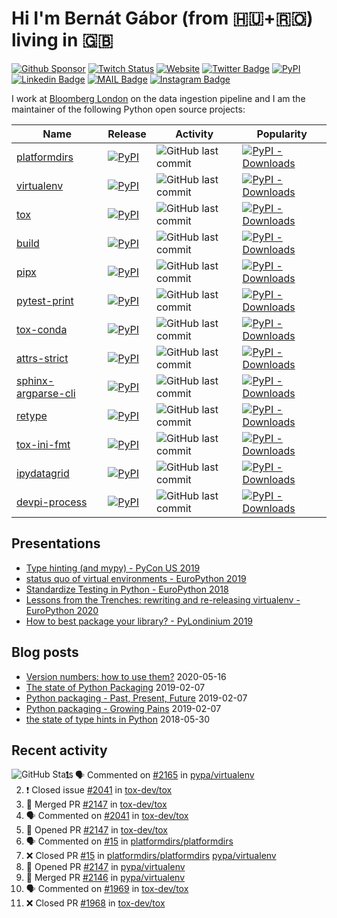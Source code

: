 # Hi I'm Bernát Gábor (from 🇭🇺+🇷🇴) living in 🇬🇧

[![Github Sponsor](https://img.shields.io/static/v1?label=Sponsor&message=%E2%9D%A4&logo=GitHub&link=https://github.com/sponsors/gaborbernat&style=flat-square)](https://github.com/sponsors/gaborbernat)
[![Twitch Status](https://img.shields.io/twitch/status/gaborbernat?style=flat-square)](https://www.twitch.tv/gaborbernat)
[![Website](https://img.shields.io/badge/-my%20blog@bernat.tech-191b1f?style=flat-square&labelColor=191b1f&logo=ghost&logoColor=white&link=https://www.bernat.tech/)](https://www.bernat.tech/)
[![Twitter Badge](https://img.shields.io/badge/-@gjbernat-1ca0f1?style=flat-square&labelColor=1ca0f1&logo=twitter&logoColor=white&link=https://twitter.com/gjbernat)](https://twitter.com/gjbernat)
[![PyPI](https://img.shields.io/badge/-gaborbernat-0073b7?style=flat-square&logo=Python&logoColor=white&link=https://pypi.org/user/gaborbernat/)](https://pypi.org/user/gaborbernat/)
[![Linkedin Badge](https://img.shields.io/badge/-gaborbernat-blue?style=flat-square&logo=Linkedin&logoColor=white&link=https://www.linkedin.com/in/gaborbernat/)](https://www.linkedin.com/in/gaborbernat/)
[![MAIL Badge](https://img.shields.io/badge/-gaborjbernat@gmail.com-c14438?style=flat-square&logo=Gmail&logoColor=white&link=mailto:gaborjbernat@gmail.com)](mailto:gaborjbernat@gmail.com)
[![Instagram Badge](https://img.shields.io/badge/-@gabor__bernat-845EC2?style=flat-square&labelColor=white&logo=Instagram&link=https://instagram.com/gabor_bernat/)](https://instagram.com/gabor_bernat)

I work at [Bloomberg London](https://github.com/bloomberg) on the data ingestion pipeline and I am the maintainer of the
following Python open source projects:

| Name                                                                      | Release                                                                                                                      | Activity                                                                                                                       | Popularity                                                                                                                                       |
| ------------------------------------------------------------------------- | ---------------------------------------------------------------------------------------------------------------------------- | ------------------------------------------------------------------------------------------------------------------------------ | ------------------------------------------------------------------------------------------------------------------------------------------------ |
| [platformdirs](https://github.com/platformdirs/platformdirs)              | [![PyPI](https://img.shields.io/pypi/v/platformdirs?style=flat-square)](https://pypi.org/project/platformdirs)               | ![GitHub last commit](https://img.shields.io/github/last-commit/platformdirs/platformdirs?logo=python&style=flat-square)       | [![PyPI - Downloads](https://img.shields.io/pypi/dm/platformdirs?style=flat-square) ](https://pypistats.org/packages/platformdirs)               |
| [virtualenv](https://github.com/pypa/virtualenv)                          | [![PyPI](https://img.shields.io/pypi/v/virtualenv?style=flat-square)](https://pypi.org/project/virtualenv)                   | ![GitHub last commit](https://img.shields.io/github/last-commit/pypa/virtualenv?logo=python&style=flat-square)                 | [![PyPI - Downloads](https://img.shields.io/pypi/dm/virtualenv?style=flat-square) ](https://pypistats.org/packages/virtualenv)                   |
| [tox](https://github.com/tox-dev/tox)                                     | [![PyPI](https://img.shields.io/pypi/v/tox?style=flat-square)](https://pypi.org/project/tox)                                 | ![GitHub last commit](https://img.shields.io/github/last-commit/tox-dev/tox?logo=python&style=flat-square)                     | [![PyPI - Downloads](https://img.shields.io/pypi/dm/tox?style=flat-square)](https://pypistats.org/packages/tox)                                  |
| [build](https://github.com/pypa/build)                                    | [![PyPI](https://img.shields.io/pypi/v/build?style=flat-square)](https://pypi.org/project/build)                             | ![GitHub last commit](https://img.shields.io/github/last-commit/pypa/build?logo=python&style=flat-square)                      | [![PyPI - Downloads](https://img.shields.io/pypi/dm/build?style=flat-square) ](https://pypistats.org/packages/build)                             |
| [pipx](https://github.com/pipxproject/pipx)                               | [![PyPI](https://img.shields.io/pypi/v/pipx?style=flat-square)](https://pypi.org/project/pipx)                               | ![GitHub last commit](https://img.shields.io/github/last-commit/pipxproject/pipx?logo=python&style=flat-square)                | [![PyPI - Downloads](https://img.shields.io/pypi/dm/pipx?style=flat-square) ](https://pypistats.org/packages/pipx)                               |
| [pytest-print](https://github.com/pytest-dev/pytest-print)                | [![PyPI](https://img.shields.io/pypi/v/pytest-print?style=flat-square)](https://pypi.org/project/pytest-print)               | ![GitHub last commit](https://img.shields.io/github/last-commit/pytest-dev/pytest-print?logo=python&style=flat-square)         | [![PyPI - Downloads](https://img.shields.io/pypi/dm/pytest-print?style=flat-square) ](https://pypistats.org/packages/pytest-print)               |
| [tox-conda](https://github.com/tox-dev/tox-conda)                         | [![PyPI](https://img.shields.io/pypi/v/tox-conda?style=flat-square)](https://pypi.org/project/tox-conda)                     | ![GitHub last commit](https://img.shields.io/github/last-commit/tox-dev/tox-conda?logo=python&style=flat-square)               | [![PyPI - Downloads](https://img.shields.io/pypi/dm/tox-conda?style=flat-square) ](https://pypistats.org/packages/tox-conda)                     |
| [attrs-strict](https://github.com/bloomberg/attrs-strict)                 | [![PyPI](https://img.shields.io/pypi/v/attrs-strict?style=flat-square)](https://pypi.org/project/attrs-strict)               | ![GitHub last commit](https://img.shields.io/github/last-commit/bloomberg/attrs-strict?logo=python&style=flat-square)          | [![PyPI - Downloads](https://img.shields.io/pypi/dm/attrs-strict?style=flat-square) ](https://pypistats.org/packages/attrs-strict)               |
| [sphinx-argparse-cli](https://github.com/gaborbernat/sphinx-argparse-cli) | [![PyPI](https://img.shields.io/pypi/v/sphinx-argparse-cli?style=flat-square)](https://pypi.org/project/sphinx-argparse-cli) | ![GitHub last commit](https://img.shields.io/github/last-commit/gaborbernat/sphinx-argparse-cli?logo=python&style=flat-square) | [![PyPI - Downloads](https://img.shields.io/pypi/dm/sphinx-argparse-cli?style=flat-square) ](https://pypistats.org/packages/sphinx-argparse-cli) |
| [retype](https://github.com/ambv/retype)                                  | [![PyPI](https://img.shields.io/pypi/v/retype?style=flat-square)](https://pypi.org/project/retype)                           | ![GitHub last commit](https://img.shields.io/github/last-commit/ambv/retype?logo=python&style=flat-square)                     | [![PyPI - Downloads](https://img.shields.io/pypi/dm/retype?style=flat-square) ](https://pypistats.org/packages/retype)                           |
| [tox-ini-fmt](https://github.com/tox-dev/tox-ini-fmt)                     | [![PyPI](https://img.shields.io/pypi/v/tox-ini-fmt?style=flat-square)](https://pypi.org/project/tox-ini-fmt)                 | ![GitHub last commit](https://img.shields.io/github/last-commit/tox-dev/tox-ini-fmt?logo=python&style=flat-square)             | [![PyPI - Downloads](https://img.shields.io/pypi/dm/tox-ini-fmt?style=flat-square) ](https://pypistats.org/packages/tox-ini-fmt)                 |
| [ipydatagrid](https://github.com/bloomberg/ipydatagrid)                   | [![PyPI](https://img.shields.io/pypi/v/ipydatagrid?style=flat-square)](https://pypi.org/project/ipydatagrid)                 | ![GitHub last commit](https://img.shields.io/github/last-commit/bloomberg/ipydatagrid?logo=python&style=flat-square)           | [![PyPI - Downloads](https://img.shields.io/pypi/dm/ipydatagrid?style=flat-square) ](https://pypistats.org/packages/ipydatagrid)                 |
| [devpi-process](https://github.com/gaborbernat/devpi-process)             | [![PyPI](https://img.shields.io/pypi/v/devpi-process?style=flat-square)](https://pypi.org/project/devpi-process)             | ![GitHub last commit](https://img.shields.io/github/last-commit/gaborbernat/devpi-process?logo=python&style=flat-square)       | [![PyPI - Downloads](https://img.shields.io/pypi/dm/devpi-process?style=flat-square) ](https://pypistats.org/packages/devpi-process)             |

## Presentations

- [Type hinting (and mypy) - PyCon US 2019](https://www.youtube.com/watch?v=hTrjTAPnA_k)
- [status quo of virtual environments - EuroPython 2019](https://www.youtube.com/watch?v=o1Vue9CWRxU)
- [Standardize Testing in Python - EuroPython 2018](https://www.youtube.com/watch?v=SFqna5ilqig)
- [Lessons from the Trenches: rewriting and re-releasing virtualenv - EuroPython 2020](https://www.youtube.com/watch?v=l9A0a8qZgOs)
- [How to best package your library? - PyLondinium 2019](https://youtu.be/OSnRl8yF9a4)

## Blog posts

- [Version numbers: how to use them?](https://www.bernat.tech/posts/version-numbers/) 2020-05-16
- [The state of Python Packaging](https://www.bernat.tech/posts/pep-517-and-python-packaging/) 2019-02-07
- [Python packaging - Past, Present, Future](https://www.bernat.tech/posts/pep-517-518/) 2019-02-07
- [Python packaging - Growing Pains](https://www.bernat.tech/posts/growing-pain/) 2019-02-07
- [the state of type hints in Python](https://www.bernat.tech/posts/the-state-of-type-hints-in-python/) 2018-05-30

## Recent activity

<img align="left" alt="GitHub Stats" src="https://github-readme-stats.vercel.app/api?username=gaborbernat&show_icons=true&hide_border=true" />

<!--START_SECTION:activity-->

1. 🗣 Commented on [#2165](https://github.com/pypa/virtualenv/issues/2165) in [pypa/virtualenv](https://github.com/pypa/virtualenv)
2. ❗️ Closed issue [#2041](https://github.com/tox-dev/tox/issues/2041) in [tox-dev/tox](https://github.com/tox-dev/tox)
3. 🎉 Merged PR [#2147](https://github.com/tox-dev/tox/pull/2147) in [tox-dev/tox](https://github.com/tox-dev/tox)
4. 🗣 Commented on [#2041](https://github.com/tox-dev/tox/issues/2041) in [tox-dev/tox](https://github.com/tox-dev/tox)
5. 💪 Opened PR [#2147](https://github.com/tox-dev/tox/pull/2147) in [tox-dev/tox](https://github.com/tox-dev/tox)
4. 🗣 Commented on [#15](https://github.com/platformdirs/platformdirs/issues/15) in
   [platformdirs/platformdirs](https://github.com/platformdirs/platformdirs)
5. ❌ Closed PR [#15](https://github.com/platformdirs/platformdirs/pull/15) in
   [platformdirs/platformdirs](https://github.com/platformdirs/platformdirs)
   [pypa/virtualenv](https://github.com/pypa/virtualenv)
6. 💪 Opened PR [#2147](https://github.com/pypa/virtualenv/pull/2147) in
   [pypa/virtualenv](https://github.com/pypa/virtualenv)
7. 🎉 Merged PR [#2146](https://github.com/pypa/virtualenv/pull/2146) in
   [pypa/virtualenv](https://github.com/pypa/virtualenv)
8. 🗣 Commented on [#1969](https://github.com/tox-dev/tox/issues/1969) in [tox-dev/tox](https://github.com/tox-dev/tox)
9. ❌ Closed PR [#1968](https://github.com/tox-dev/tox/pull/1968) in [tox-dev/tox](https://github.com/tox-dev/tox)
   <!--END_SECTION:activity-->
